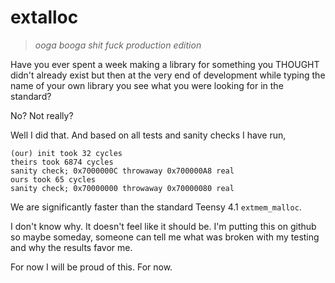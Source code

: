 # extalloc
>*ooga booga shit fuck production edition*

Have you ever spent a week making a library for something you THOUGHT didn't already exist 
but then at the very end of development while typing the name of your own library 
you see what you were looking for in the standard?

No?
Not really?

Well I did that. And based on all tests and sanity checks I have run,
```
(our) init took 32 cycles
theirs took 6874 cycles
sanity check; 0x7000000C throwaway 0x700000A8 real
ours took 65 cycles
sanity check; 0x70000000 throwaway 0x70000080 real
```
We are significantly faster than the standard Teensy 4.1 `extmem_malloc`.

I don't know why. It doesn't feel like it should be. I'm putting this on github so maybe someday,
someone can tell me what was broken with my testing and why the results favor me.

For now I will be proud of this. For now.